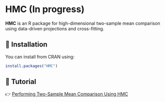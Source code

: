 # HMC (In progress)

**HMC** is an R package for high-dimensional two-sample mean comparison using data-driven projections and cross-fitting.

## 🔧 Installation

You can install from CRAN using:

```r
install.packages("HMC")
```

## 📖 Tutorial

👉 [Performing Two-Sample Mean Comparison Using HMC](https://AnonymousSubmission-normal.github.io/HMC_JASA/HMC_tutorial.html)

